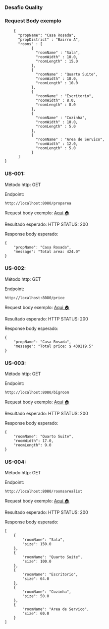 ### Desafio Quality



### Request Body exemplo


		{
		  "propName": "Casa Rosada",
		  "propDistrict" : "Bairro A",
		  "roons" : [
			    {
			      "roomName" : "Sala",
			      "roomWidth" : 10.0,
			      "roomLength" : 15.0
			    },
			    {
			      "roomName" : "Quarto Suite",
			      "roomWidth" : 10.0,
			      "roomLength" : 10.0
			    },
			    {
			      "roomName" : "Escritorio",
			      "roomWidth" : 8.0,
			      "roomLength" : 8.0
			    },
			    {
			      "roomName" : "Cozinha",
			      "roomWidth" : 10.0,
			      "roomLength" : 5.0
			    },
			    {
			      "roomName" : "Area de Servico",
			      "roomWidth" : 12.0,
			      "roomLength" : 5.0
			    }
		  ]
	}

### US-001: 

Método http: GET

Endpoint:

	http://localhost:8080/proparea

Request body exemplo: [Aqui :house:](https://github.com/joseraimundomeli/desafio_quality/tree/TASK0009-Documentacao#request-body-exemplo)

Resultado esperado: HTTP STATUS: 200

Response body esperado:

	{
	    "propName": "Casa Rosada",
	    "message": "Total area: 424.0"
	}

### US-002: 

Método http: GET

Endpoint:

	http://localhost:8080/price

Request body exemplo: [Aqui :house:](https://github.com/joseraimundomeli/desafio_quality/tree/TASK0009-Documentacao#request-body-exemplo)

Resultado esperado: HTTP STATUS: 200

Response body esperado:

	{
	    "propName": "Casa Rosada",
	    "message": "Total price: $ 439219.5"
	}


### US-003: 

Método http: GET

Endpoint:

	http://localhost:8080/bigroom

Request body exemplo: [Aqui :house:](https://github.com/joseraimundomeli/desafio_quality/tree/TASK0009-Documentacao#request-body-exemplo)

Resultado esperado: HTTP STATUS: 200

Response body esperado:

	{
	    "roomName": "Quarto Suite",
	    "roomWidth": 17.0,
	    "roomLength": 9.0
	}


### US-004: 

Método http: GET

Endpoint:

	http://localhost:8080/roomsarealist

Request body exemplo: [Aqui :house:](https://github.com/joseraimundomeli/desafio_quality/tree/TASK0009-Documentacao#request-body-exemplo)

Resultado esperado: HTTP STATUS: 200

Response body esperado:

	[
	    {
	        "roomName": "Sala",
	        "size": 150.0
	    },
	    {
	        "roomName": "Quarto Suite",
	        "size": 100.0
	    },
	    {
	        "roomName": "Escritorio",
	        "size": 64.0
	    },
	    {
	        "roomName": "Cozinha",
	        "size": 50.0
	    },
	    {
	        "roomName": "Area de Servico",
	        "size": 60.0
	    }
	]


